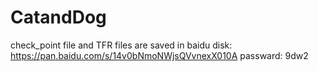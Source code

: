 # CatandDog
check_point file and TFR files are saved in baidu disk:
https://pan.baidu.com/s/14v0bNmoNWjsQVvnexX010A
passward:  9dw2
